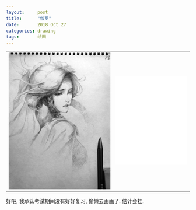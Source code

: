 ```yaml
---
layout:     post
title:      "伽罗"
date:       2018 Oct 27
categories: drawing
tags:       绘画
---
```


<!--excerpt-->

<table>
<tr>
<td style="background: none;">

<a href="/post-res/jialuo/jialuo.jpg" target="_blank">
<img src="/post-res/jialuo/jialuo-small.jpg" />
</a>

</td>
<td style="background: none;">

<img src="/post-res/jialuo/jialuo-steps.gif" />

</td>
</tr>
</table>


好吧, 我承认考试期间没有好好复习, 偷懒去画画了. 估计会挂.

<!--more-->
